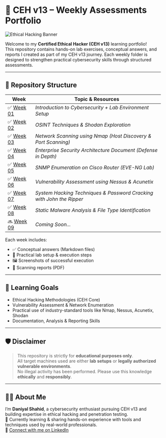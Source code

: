 # 🚨 CEH v13 – Weekly Assessments Portfolio

![Ethical Hacking Banner](https://4.bp.blogspot.com/-HiRSrmQuVTI/XA9a0uU5fzI/AAAAAAAA6_0/RIq3W2EeRxY_OXWF0Pg2Bk8oao_pNa38QCLcBGAs/s1600/what-you-need-to-know-about-ethical-hacking-simplilearn-cover-image.jpg)

Welcome to my **Certified Ethical Hacker (CEH v13)** learning portfolio!  
This repository contains hands-on lab exercises, conceptual answers, and reports I created as part of my CEH v13 journey. Each weekly folder is designed to strengthen practical cybersecurity skills through structured assessments.

---

## 📁 Repository Structure

| Week | Topic & Resources |
|------|--------------------|
| ✅ [Week 01](CEH-Assessments-Week-01/) | *Introduction to Cybersecurity + Lab Environment Setup* |
| ✅ [Week 02](CEH-Assessments-Week-02/) | *OSINT Techniques & Shodan Exploration* |
| ✅ [Week 03](CEH-Assessments-Week-03/) | *Network Scanning using Nmap (Host Discovery & Port Scanning)* |
| ✅ [Week 04](CEH-Assessments-Week-04/) | *Enterprise Security Architecture Document (Defense in Depth)* |
| ✅ [Week 05](CEH-Assessments-Week-05/) | *SNMP Enumeration on Cisco Router (EVE-NG Lab)* |
| ✅ [Week 06](CEH-Assessments-Week-06/) | *Vulnerability Assessment using Nessus & Acunetix* |
| ✅ [Week 07](CEH-Assessments-Week-07/) | *System Hacking Techniques & Password Cracking with John the Ripper* |
| ✅ [Week 08](CEH-Assessments-Week-08/) | *Static Malware Analysis & File Type Identification* |
| 🔜 [Week 09](CEH-Assessments-Week-09/) | *Coming Soon...* |

Each week includes:
- ✅ Conceptual answers (Markdown files)
- 🧪 Practical lab setup & execution steps
- 🖼️ Screenshots of successful execution
- 📄 Scanning reports (PDF)

---

## 🧠 Learning Goals

- Ethical Hacking Methodologies (CEH Core)
- Vulnerability Assessment & Network Enumeration
- Practical use of industry-standard tools like Nmap, Nessus, Acunetix, Shodan
- Documentation, Analysis & Reporting Skills

---

## 🛡 Disclaimer

> This repository is strictly for **educational purposes only**.  
> All target machines used are either **lab setups** or **legally authorized vulnerable environments**.  
> No illegal activity has been performed. Please use this knowledge **ethically** and **responsibly**.

---

## 👨‍💻 About Me

I’m **Daniyal Shahid**, a cybersecurity enthusiast pursuing CEH v13 and building expertise in ethical hacking and penetration testing.  
📍 Currently learning & sharing hands-on experience with tools and techniques used by real-world professionals.  
🔗 [Connect with me on LinkedIn](https://www.linkedin.com/in/daniyal-shahid-249a3b283/)
